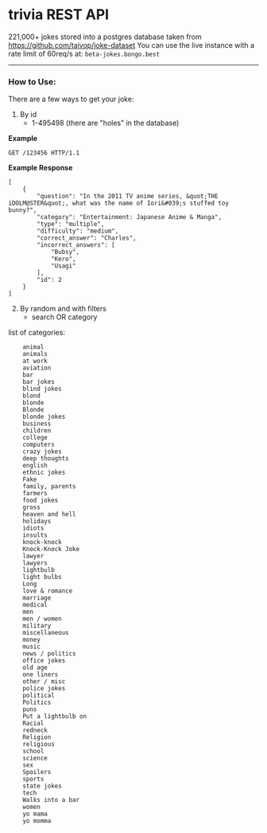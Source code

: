 # trivia REST API
221,000+ jokes stored into a postgres database taken from https://github.com/taivop/joke-dataset 
You can use the live instance with a rate limit of 60req/s at: `beta-jokes.bongo.best`

---
### How to Use:
There are a few ways to get your joke:
1) By id 
    - 1-495498 (there are "holes" in the database)

**Example**
```$xslt
GET /123456 HTTP/1.1
```
**Example Response**
```$xslt
[
    {
        "question": "In the 2011 TV anime series, &quot;THE iDOLM@STER&quot;, what was the name of Iori&#039;s stuffed toy bunny?",
        "category": "Entertainment: Japanese Anime & Manga",
        "type": "multiple",
        "difficulty": "medium",
        "correct_answer": "Charles",
        "incorrect_answers": [
            "Bubsy",
            "Kero",
            "Usagi"
        ],
        "id": 2
    }
]
```
2) By random and with filters
    - search OR category
 
list of categories:
```
    animal
    animals
    at work
    aviation
    bar
    bar jokes
    blind jokes
    blond
    blonde
    Blonde
    blonde jokes
    business
    children
    college
    computers
    crazy jokes
    deep thoughts
    english
    ethnic jokes
    Fake
    family, parents
    farmers
    food jokes
    gross
    heaven and hell
    holidays
    idiots
    insults
    knock-knock
    Knock-Knock Joke
    lawyer
    lawyers
    lightbulb
    light bulbs
    Long
    love & romance
    marriage
    medical
    men
    men / women
    military
    miscellaneous
    money
    music
    news / politics
    office jokes
    old age
    one liners
    other / misc
    police jokes
    political
    Politics
    puns
    Put a lightbulb on
    Racial
    redneck
    Religion
    religious
    school
    science
    sex
    Spoilers
    sports
    state jokes
    tech
    Walks into a bar
    women
    yo mama
    yo momma
```
